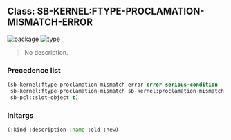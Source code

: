 ## Class: SB-KERNEL:FTYPE-PROCLAMATION-MISMATCH-ERROR
[![package](https://img.shields.io/badge/Package-SB--KERNEL-5f9ea0.svg?style=social&colorA=999999)](../) [![type](https://img.shields.io/badge/Type-Class-5f9ea0.svg?style=social&colorA=999999)](../#class) 

> No description.

### Precedence list
```cl
(sb-kernel:ftype-proclamation-mismatch-error error serious-condition
 sb-kernel:ftype-proclamation-mismatch sb-kernel:proclamation-mismatch condition
 sb-pcl::slot-object t)
```
### Initargs
```cl
(:kind :description :name :old :new)
```
